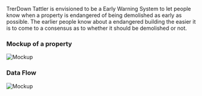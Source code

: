 TrerDown Tattler is envisioned to be a Early Warning System to let
people know when a property is endangered of being demolished as
early as possible.  The earlier people know about a endangered
building the easier it is to come to a consensus as to whether it
should be demolished or not.

### Mockup of a property


![Mockup](https://github.com/codeforkansascity/teardown-tattler/docs/images/two-week-singleton_2.png)

### Data Flow

![Mockup](https://github.com/codeforkansascity/teardown-tattler/docs/images/new-data-flow.png)
